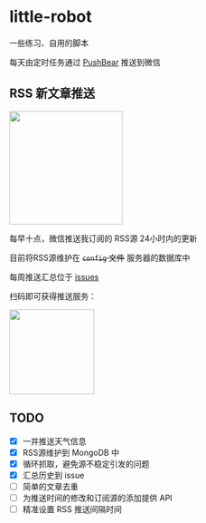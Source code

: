 # little-robot
一些练习、自用的脚本

每天由定时任务通过 [PushBear](https://pushbear.ftqq.com/admin/#/) 推送到微信

## RSS 新文章推送

<img src="https://s1.ax1x.com/2018/04/27/C3NaDA.md.jpg" width="200">

每早十点，微信推送我订阅的 RSS源 24小时内的更新

目前将RSS源维护在 <del>`config` 文件</del> 服务器的数据库中

每周推送汇总位于 [issues](https://github.com/Colafornia/little-robot/issues)

扫码即可获得推送服务：

<img src="https://mp.weixin.qq.com/cgi-bin/showqrcode?ticket=gQFT8TwAAAAAAAAAAS5odHRwOi8vd2VpeGluLnFxLmNvbS9xLzAyek9QVU5JQ2ZlNjAxMDAwMDAwN1kAAgRGvR9aAwQAAAAA" width="150" height="150">

## TODO

- [x] 一并推送天气信息
- [x] RSS源维护到 MongoDB 中
- [x] 循环抓取，避免源不稳定引发的问题
- [x] 汇总历史到 issue
- [ ] 简单的文章去重
- [ ] 为推送时间的修改和订阅源的添加提供 API
- [ ] 精准设置 RSS 推送间隔时间
